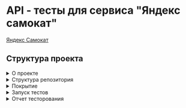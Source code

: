 # API - тесты для сервиса "Яндекс самокат"

[Яндекс Самокат](https://qa-scooter.praktikum-services.ru/)

## Структура проекта </summary>

<details> <summary> О проекте  </summary>
Яндекс самокат позволяет арендовать самокат в Москве и МО.
</details>

<details> <summary>Структура репозитория</summary>
Директория test - файлы с тестами. Для каждой проверки свой файл

Файл data - данные тестовые данные

Файл url - адреса сервисов

Файл helpers - генерация рандомных тестовых данных

Директория allure - JSON-файлы с результатами тестов

Файл requirements - внешние зависимости тестов

Файл README - руководство
</details>

<details> <summary> Покрытие   </summary>
test_courier_login.py - аутентификация курьера

test_create_courier.py - проверка создания аккаунта курьера

test_new_order.py - проверка создания заказа

test_order_list.py - проверка списка заказов
</details>

<details> <summary> Запуск тестов </summary>
pip install -r requirments.txt - запуск зависимостей

pytest -v - Запуск всех тестов
</details>

<details> <summary> Отчет тесторования </summary>
allure serve allure_results - Allure-отчет
</details>